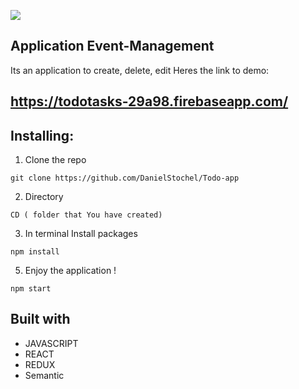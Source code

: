 ![](https://github.com/DanielStochel/Todo-app/blob/master/public/react-app.png)

## Application Event-Management
Its an application to create, delete, edit
Heres the link to demo:
## https://todotasks-29a98.firebaseapp.com/

## Installing:

1. Clone the repo
```
git clone https://github.com/DanielStochel/Todo-app
```

2. Directory 
```
CD ( folder that You have created)
```

3. In terminal Install packages
```
npm install 
```

5. Enjoy the application !
```
npm start
```


## Built with
* JAVASCRIPT
* REACT
* REDUX
* Semantic
